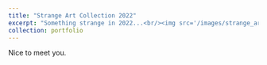 ```yaml
---
title: "Strange Art Collection 2022"
excerpt: "Something strange in 2022...<br/><img src='/images/strange_art_collection_2022.png'>"
collection: portfolio
---
```


Nice to meet you. 
